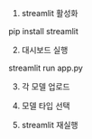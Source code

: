 1. streamlit 활성화

pip install streamlit


2. 대시보드 실행

streamlit run app.py

3. 각 모델 업로드

4. 모델 타입 선택

5. streamlit 재실행




